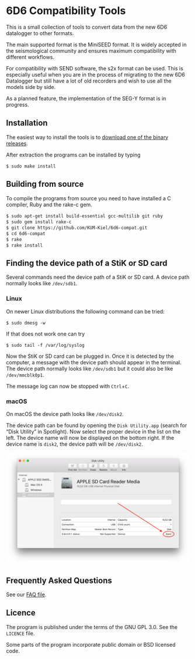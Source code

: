 # 6D6 Compatibility Tools

This is a small collection of tools to convert data from the new 6D6 datalogger to other formats.

The main supported format is the MiniSEED format.
It is widely accepted in the seismological community and ensures maximum compatibility with different workflows.

For compatibility with SEND software, the s2x format can be used.
This is especially useful when you are in the process of migrating to the new 6D6 Datalogger but still have a lot of old recorders and wish to use all the models side by side.

As a planned feature, the implementation of the SEG-Y format is in progress.

## Installation

The easiest way to install the tools is to [download one of the binary releases](https://github.com/KUM-Kiel/6d6-compat/releases/latest).

After extraction the programs can be installed by typing

```text
$ sudo make install
```

## Building from source

To compile the programs from source you need to have installed a C compiler, Ruby and the rake-c gem.

```text
$ sudo apt-get install build-essential gcc-multilib git ruby
$ sudo gem install rake-c
$ git clone https://github.com/KUM-Kiel/6d6-compat.git
$ cd 6d6-compat
$ rake
$ rake install
```
## Finding the device path of a StiK or SD card

Several commands need the device path of a StiK or SD card.
A device path normally looks like `/dev/sdb1`.

### Linux

On newer Linux distributions the following command can be tried:

```text
$ sudo dmesg -w
```

If that does not work one can try

```text
$ sudo tail -f /var/log/syslog
```

Now the StiK or SD card can be plugged in.
Once it is detected by the computer, a message with the device path should appear in the terminal.
The device path normally looks like `/dev/sdb1` but it could also be like `/dev/mmcblk0p1`.

The message log can now be stopped with `Ctrl`+`C`.

### macOS

On macOS the device path looks like `/dev/disk2`.

The device path can be found by opening the `Disk Utility.app` (search for “Disk Utility” in Spotlight).
Now select the proper device in the list on the left.
The device name will now be displayed on the bottom right.
If the device name is `disk2`, the device path will be `/dev/disk2`.

![Disk Utility](disk-utility.png)

## Frequently Asked Questions

See our [FAQ file](FAQ.md).

## Licence

The program is published under the terms of the GNU GPL 3.0. See the `LICENCE` file.

Some parts of the program incorporate public domain or BSD licensed code.
